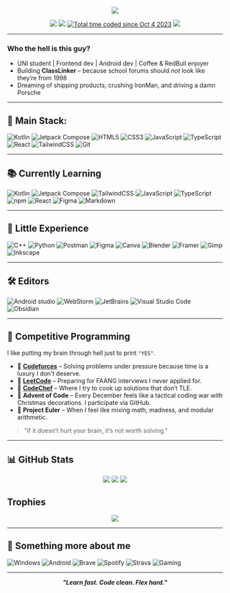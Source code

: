 <!-- Wavy Banner -->
<p align="center">
  <img src="https://capsule-render.vercel.app/api?type=waving&height=250&text=Matej%20-%20Student.%20Dev.%20Thinker.&fontAlign=38&fontSize=45&color=gradient&animation=twinkling" />
</p>

<!-- Social Links -->
<p align="center">
  <a href="https://github.com/Matej33"><img src="https://img.shields.io/github/followers/Matej33?label=Follow&style=social" /></a>
  <a href="https://linkedin.com/in/matej-p%C3%BA%C4%8Dik-26b2552b8"><img src="https://img.shields.io/badge/-LinkedIn-blue?&logo=linkedin" /></a>
  <a href="https://wakatime.com/@018af94f-703a-4858-82ed-a4114f104f0d"><img src="https://wakatime.com/badge/user/018af94f-703a-4858-82ed-a4114f104f0d.svg" alt="Total time coded since Oct 4 2023" /></a>
  <a href="https://wonderful.dev/Matej33"><img src="https://img.shields.io/badge/-wonderful.dev-black?" /></a>
</p>

---

### Who the hell is this guy?

- UNI student | Frontend dev | Android dev | Coffee & RedBull enjoyer
- Building **ClassLinker** – because school forums should *not* look like they’re from 1998
- Dreaming of shipping products, crushing IronMan, and driving a damn Porsche

---

## 🚀 Main Stack:

![Kotlin](https://img.shields.io/badge/-Kotlin-7F52FF?style=for-the-badge&logo=kotlin&logoColor=white)
![Jetpack Compose](https://img.shields.io/badge/Jetpack%20Compose-4285F4?logo=jetpackcompose&logoColor=fff&style=for-the-badge)
![HTML5](https://img.shields.io/badge/-HTML5-E34F26?style=for-the-badge&logo=html5&logoColor=white)
![CSS3](https://img.shields.io/badge/-CSS3-1572B6?style=for-the-badge&logo=css3&logoColor=white)
![JavaScript](https://img.shields.io/badge/-JavaScript-F7DF1E?style=for-the-badge&logo=javascript&logoColor=black)
![TypeScript](https://img.shields.io/badge/-TypeScript-3178C6?style=for-the-badge&logo=typescript&logoColor=white)
![React](https://img.shields.io/badge/-React-20232A?style=for-the-badge&logo=react)
![TailwindCSS](https://img.shields.io/badge/tailwindcss-0F172A?style=for-the-badge&logo=tailwindcss)
![Git](https://img.shields.io/badge/-Git-F05032?style=for-the-badge&logo=git&logoColor=white)

---

## 📚 Currently Learning

![Kotlin](https://img.shields.io/badge/-Kotlin-7F52FF?style=for-the-badge&logo=kotlin&logoColor=white)
![Jetpack Compose](https://img.shields.io/badge/Jetpack%20Compose-4285F4?logo=jetpackcompose&logoColor=fff&style=for-the-badge)
![TailwindCSS](https://img.shields.io/badge/tailwindcss-0F172A?style=for-the-badge&logo=tailwindcss)
![JavaScript](https://img.shields.io/badge/-JavaScript-F7DF1E?style=for-the-badge&logo=javascript&logoColor=black)
![TypeScript](https://img.shields.io/badge/-TypeScript-3178C6?style=for-the-badge&logo=typescript&logoColor=white)
![npm](https://img.shields.io/badge/-npm-CB3837?style=for-the-badge&logo=npm)
![React](https://img.shields.io/badge/-React-20232A?style=for-the-badge&logo=react)
![Figma](https://img.shields.io/badge/-Figma-F24E1E?style=for-the-badge&logo=figma&logoColor=white)
![Markdown](https://img.shields.io/badge/Markdown-%23000000.svg?style=for-the-badge&logo=markdown&logoColor=white)

---

## 🧪 Little Experience

![C++](https://img.shields.io/badge/C++-%2300599C.svg?style=for-the-badge&logo=c%2B%2B&logoColor=white)
![Python](https://img.shields.io/badge/-Python-3776AB?style=for-the-badge&logo=python&logoColor=white)
![Postman](https://img.shields.io/badge/-Postman-FF6C37?style=for-the-badge&logo=postman&logoColor=white)
![Figma](https://img.shields.io/badge/-Figma-F24E1E?style=for-the-badge&logo=figma&logoColor=white)
![Canva](https://img.shields.io/badge/Canva-%2300C4CC.svg?&style=for-the-badge&logo=Canva&logoColor=white)
![Blender](https://img.shields.io/badge/Blender-%23F5792A.svg?style=for-the-badge&logo=blender&logoColor=white)
![Framer](https://img.shields.io/badge/Framer-05F?style=for-the-badge&logo=framer&logoColor=fff)
![Gimp](https://img.shields.io/badge/Gimp-5C5543?style=for-the-badge&logo=gimp&logoColor=white)
![Inkscape](https://img.shields.io/badge/Inkscape-000000?style=for-the-badge&logo=Inkscape&logoColor=white)

---

## 🛠️ Editors

![Android studio](https://img.shields.io/badge/Android%20Studio-3DDC84?style=for-the-badge&logo=android-studio&logoColor=white)
![WebStorm](https://img.shields.io/badge/WebStorm-000?style=for-the-badge&logo=webstorm&logoColor=fff)
![JetBrains](https://img.shields.io/badge/JetBrains-000000?style=for-the-badge&logo=JetBrains&logoColor=FFFFFF)
![Visual Studio Code](https://custom-icon-badges.demolab.com/badge/Visual%20Studio%20Code-0078d7.svg?style=for-the-badge&logo=vsc&logoColor=white)
![Obsidian](https://img.shields.io/badge/Obsidian-%23483699.svg?style=for-the-badge&logo=obsidian&logoColor=white)

---

## 🧠 Competitive Programming

I like putting my brain through hell just to print `"YES"`.

- 🧨 **[Codeforces](https://codeforces.com/profile/mattho)** – Solving problems under pressure because time is a luxury I don't deserve.  
- 🧩 **[LeetCode](https://leetcode.com/u/mato3/)** – Preparing for FAANG interviews I never applied for.  
- 🍛 **[CodeChef](https://www.codechef.com/users/mato3)** – Where I try to cook up solutions that don’t TLE.  
- 🎄 **Advent of Code** – Every December feels like a tactical coding war with Christmas decorations. I participate via GitHub.  
- 🔢 **Project Euler** – When I feel like mixing math, madness, and modular arithmetic.  

> "If it doesn’t hurt your brain, it’s not worth solving."

---

## 📊 GitHub Stats

<p align="center">
  <img src="https://github-readme-stats.vercel.app/api?username=Matej33&show_icons=true&theme=radical&hide_border=true" />
  <img src="https://streak-stats.demolab.com?user=Matej33&theme=radical&hide_border=true" />
  <img src="https://github-readme-stats.vercel.app/api/top-langs/?username=Matej33&layout=compact&theme=radical&hide_border=true" />
</p>

## Trophies

<p align="center">
  <img src="https://github-profile-trophy.vercel.app/?username=Matej33&theme=radical&no-frame=true&row=1" />
</p>

---

## 👀 Something more about me

![Windows](https://img.shields.io/badge/Windows-0078D6?logo=windows&logoColor=fff&style=for-the-badge)
![Android](https://img.shields.io/badge/Android-3DDC84?style=for-the-badge&logo=Android&logoColor=white)
![Brave](https://img.shields.io/badge/Brave-FB542B?logo=brave&logoColor=fff&style=for-the-badge)
![Spotify](https://img.shields.io/badge/Spotify-1DB954?logo=spotify&logoColor=fff&style=for-the-badge)
![Strava](https://img.shields.io/badge/Strava-FC4C02?logo=strava&logoColor=fff&style=for-the-badge)
![Gaming](https://img.shields.io/badge/Gaming-9146FF?logo=steam&logoColor=fff&style=for-the-badge)
<!--
![Red Bull](https://img.shields.io/badge/Red%20Bull-DB0A40?logo=redbull&logoColor=fff&style=for-the-badge)
![Triathlon](https://img.shields.io/badge/Triathlon-F15A24?logo=runkeeper&logoColor=fff&style=for-the-badge)
![Remote Work](https://img.shields.io/badge/Remote%20Work-2E8B57?logo=nomad&logoColor=fff&style=for-the-badge)
-->

---

<p align="center"> <b><i>"Learn fast. Code clean. Flex hard."</i></b> </p>
